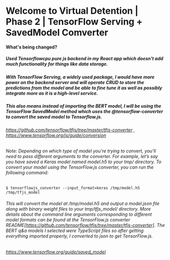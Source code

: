 # Welcome to Virtual Detention | Phase 2 | TensorFlow Serving + SavedModel Comverter
#### What's being changed?
##### Used Tensorflowcpu pure js backend in my React app which doesn't add much functionality for things like data storage.
##### With TensorFlow Serving, a widely used package, I would have more power on the backend server and will operate CRUD to store the predictions from the model and be able to fine tune it as well as possibly integrate more as it is a high-level service.
##### This also means instead of importing the BERT model, I will be using the TensorFlow SavedModel method which uses the @tensorflow-converter to convert the saved model to Tensorflow.js.
###### https://github.com/tensorflow/tfjs/tree/master/tfjs-converter , https://www.tensorflow.org/js/guide/conversion
###### Note: Depending on which type of model you’re trying to convert, you’ll need to pass different arguments to the converter. For example, let’s say you have saved a Keras model named model.h5 to your tmp/ directory. To convert your model using the TensorFlow.js converter, you can run the following command:

    $ tensorflowjs_converter --input_format=keras /tmp/model.h5 /tmp/tfjs_model
###### This will convert the model at /tmp/model.h5 and output a model.json file along with binary weight files to your tmp/tfjs_model/ directory. More details about the command line arguments corresponding to different model formats can be found at the TensorFlow.js converter README[https://github.com/tensorflow/tfjs/tree/master/tfjs-converter]. The BERT q&a models I selected were TypeScript files so after getting everything imported properly, I converted to json to get TensorFlow.js.
###### https://www.tensorflow.org/guide/saved_model

